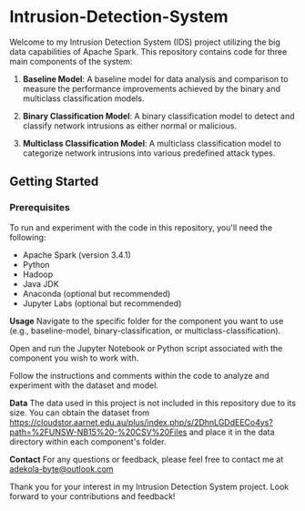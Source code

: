 # Intrusion-Detection-System
Welcome to my Intrusion Detection System (IDS) project utilizing the big data capabilities of Apache Spark. This repository contains code for three main components of the system:

1. **Baseline Model**: A baseline model for data analysis and comparison to measure the performance improvements achieved by the binary and multiclass classification models.

2. **Binary Classification Model**: A binary classification model to detect and classify network intrusions as either normal or malicious.

3. **Multiclass Classification Model**: A multiclass classification model to categorize network intrusions into various predefined attack types.

## Getting Started

### Prerequisites

To run and experiment with the code in this repository, you'll need the following:

- Apache Spark (version 3.4.1)
- Python
- Hadoop
- Java JDK
- Anaconda (optional but recommended)
- Jupyter Labs (optional but recommended)

**Usage**
Navigate to the specific folder for the component you want to use (e.g., baseline-model, binary-classification, or multiclass-classification).

Open and run the Jupyter Notebook or Python script associated with the component you wish to work with.

Follow the instructions and comments within the code to analyze and experiment with the dataset and model.

**Data**
The data used in this project is not included in this repository due to its size. You can obtain the dataset from https://cloudstor.aarnet.edu.au/plus/index.php/s/2DhnLGDdEECo4ys?path=%2FUNSW-NB15%20-%20CSV%20Files and place it in the data directory within each component's folder.

**Contact**
For any questions or feedback, please feel free to contact me at adekola-byte@outlook.com

Thank you for your interest in my Intrusion Detection System project. Look forward to your contributions and feedback!
